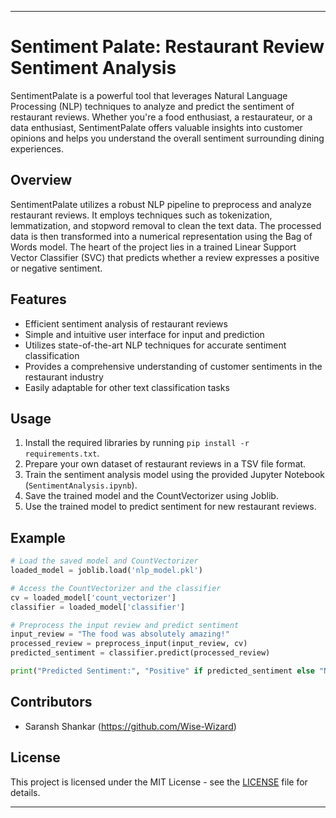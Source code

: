 

---

# Sentiment Palate: Restaurant Review Sentiment Analysis

SentimentPalate is a powerful tool that leverages Natural Language Processing (NLP) techniques to analyze and predict the sentiment of restaurant reviews. Whether you're a food enthusiast, a restaurateur, or a data enthusiast, SentimentPalate offers valuable insights into customer opinions and helps you understand the overall sentiment surrounding dining experiences.

## Overview

SentimentPalate utilizes a robust NLP pipeline to preprocess and analyze restaurant reviews. It employs techniques such as tokenization, lemmatization, and stopword removal to clean the text data. The processed data is then transformed into a numerical representation using the Bag of Words model. The heart of the project lies in a trained Linear Support Vector Classifier (SVC) that predicts whether a review expresses a positive or negative sentiment.

## Features

- Efficient sentiment analysis of restaurant reviews
- Simple and intuitive user interface for input and prediction
- Utilizes state-of-the-art NLP techniques for accurate sentiment classification
- Provides a comprehensive understanding of customer sentiments in the restaurant industry
- Easily adaptable for other text classification tasks

## Usage

1. Install the required libraries by running `pip install -r requirements.txt`.
2. Prepare your own dataset of restaurant reviews in a TSV file format.
3. Train the sentiment analysis model using the provided Jupyter Notebook (`SentimentAnalysis.ipynb`).
4. Save the trained model and the CountVectorizer using Joblib.
5. Use the trained model to predict sentiment for new restaurant reviews.

## Example

```python
# Load the saved model and CountVectorizer
loaded_model = joblib.load('nlp_model.pkl')

# Access the CountVectorizer and the classifier
cv = loaded_model['count_vectorizer']
classifier = loaded_model['classifier']

# Preprocess the input review and predict sentiment
input_review = "The food was absolutely amazing!"
processed_review = preprocess_input(input_review, cv)
predicted_sentiment = classifier.predict(processed_review)

print("Predicted Sentiment:", "Positive" if predicted_sentiment else "Negative")
```

## Contributors

- Saransh Shankar (https://github.com/Wise-Wizard)

## License

This project is licensed under the MIT License - see the [LICENSE](LICENSE) file for details.

---
